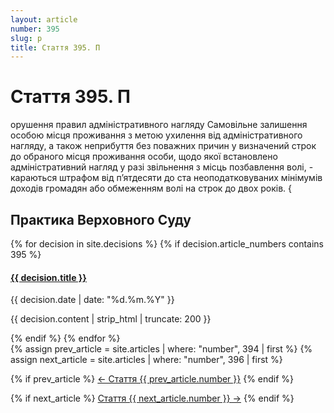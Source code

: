 ```yaml
---
layout: article
number: 395
slug: p
title: Стаття 395. П
---
```


# Стаття 395. П

орушення правил адміністративного нагляду Самовільне залишення особою місця проживання з метою ухилення від адміністративного нагляду, а також неприбуття без поважних причин у визначений строк до обраного місця проживання особи, щодо якої встановлено адміністративний нагляд у разі звільнення з місць позбавлення волі, - караються штрафом від п’ятдесяти до ста неоподатковуваних мінімумів доходів громадян або обмеженням волі на строк до двох років. {

## Практика Верховного Суду

<div class="decisions-container">
{% for decision in site.decisions %}
  {% if decision.article_numbers contains 395 %}
    <div class="decision-item">
      <h4><a href="{{ decision.url }}">{{ decision.title }}</a></h4>
      <p class="decision-date">{{ decision.date | date: "%d.%m.%Y" }}</p>
      <p class="decision-excerpt">{{ decision.content | strip_html | truncate: 200 }}</p>
    </div>
  {% endif %}
{% endfor %}
</div>

<div class="article-navigation">
  {% assign prev_article = site.articles | where: "number", 394 | first %}
  {% assign next_article = site.articles | where: "number", 396 | first %}
  
  {% if prev_article %}
    <a href="{{ prev_article.url }}" class="prev-article">← Стаття {{ prev_article.number }}</a>
  {% endif %}
  
  {% if next_article %}
    <a href="{{ next_article.url }}" class="next-article">Стаття {{ next_article.number }} →</a>
  {% endif %}
</div>
